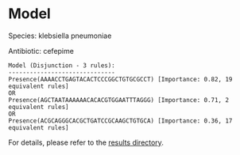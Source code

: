 
# Model

Species: klebsiella pneumoniae

Antibiotic: cefepime

```
Model (Disjunction - 3 rules):
------------------------------
Presence(AAAACCTGAGTACACTCCCGGCTGTGCGCCT) [Importance: 0.82, 19 equivalent rules]
OR
Presence(AGCTAATAAAAAACACACGTGGAATTTAGGG) [Importance: 0.71, 2 equivalent rules]
OR
Presence(ACGCAGGGCACGCTGATCCGCAAGCTGTGCA) [Importance: 0.36, 17 equivalent rules]

```

For details, please refer to the [results directory](../../../../../results/scm_b/klebsiella%20pneumoniae/cefepime/repeat_2/).

